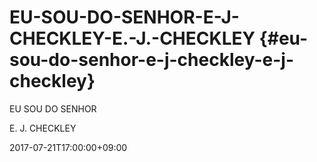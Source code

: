 # EU-SOU-DO-SENHOR-E-J-CHECKLEY-E.-J.-CHECKLEY {#eu-sou-do-senhor-e-j-checkley-e-j-checkley}

EU SOU DO SENHOR

E. J. CHECKLEY

2017-07-21T17:00:00+09:00